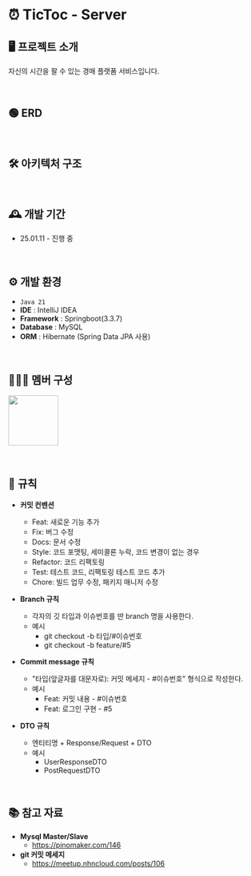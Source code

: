 # ⏰ TicToc - Server

## 🖥️ 프로젝트 소개
자신의 시간을 팔 수 있는 경매 플랫폼 서비스입니다.

<br>


## 🟢 ERD

<br>

## 🛠️ 아키텍처 구조

<br>

## 🕰️ 개발 기간
* 25.01.11 - 진행 중
  
<br>
  
## ⚙️ 개발 환경
- `Java 21`
- **IDE** : IntelliJ IDEA
- **Framework** : Springboot(3.3.7)
- **Database** : MySQL
- **ORM** : Hibernate (Spring Data JPA 사용)

<br>
  
## 🧑‍🤝‍🧑 멤버 구성
<p>
    <a href="https://github.com/M-ung">
      <img src="https://avatars.githubusercontent.com/u/126846468?v=4" width="100">
    </a>
</p>
  
<br>
  
## 📝 규칙
  
- **커밋 컨벤션**
    - Feat: 새로운 기능 추가
    - Fix: 버그 수정
    - Docs: 문서 수정
    - Style: 코드 포맷팅, 세미콜론 누락, 코드 변경이 없는 경우
    - Refactor: 코드 리팩토링
    - Test: 테스트 코드, 리팩토링 테스트 코드 추가
    - Chore: 빌드 업무 수정, 패키지 매니저 수정
  
- **Branch 규칙**
    - 각자의 깃 타입과 이슈번호를 딴 branch 명을 사용한다.
    - 예시
        - git checkout -b 타입/#이슈번호
        - git checkout -b feature/#5
  
- **Commit message 규칙**
    - "타입(앞글자를 대문자로): 커밋 메세지 - #이슈번호" 형식으로 작성한다.
    - 예시
        - Feat: 커밋 내용 - #이슈번호
        - Feat: 로그인 구현 - #5
  
- **DTO 규칙**
    - 엔티티명 + Response/Request + DTO
    - 예시
        - UserResponseDTO
        - PostRequestDTO
     
<br>
  
## 📚 참고 자료

- **Mysql Master/Slave**
    - https://pinomaker.com/146
- **git 커밋 메세지**
    - https://meetup.nhncloud.com/posts/106
